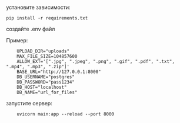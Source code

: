 установите зависимости:
            
    pip install -r requirements.txt


создайте .env файл



Пример:

        UPLOAD_DIR="uploads"
        MAX_FILE_SIZE=104857600
        ALLOW_EXT='[".jpg", ".jpeg", ".png", ".gif", ".pdf", ".txt", ".mp4", ".mp3", ".zip"]'
        BASE_URL="http://127.0.0.1:8000"
        DB_USERNAME="postgres"
        DB_PASSWORD="pass1234"
        DB_HOST="localhost"
        DB_NAME="url_for_files"



запустите сервер:

        uvicorn main:app --reload --port 8000
